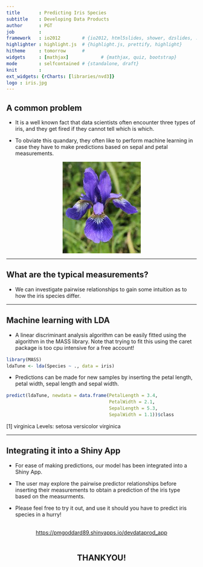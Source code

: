 ```yaml
---
title       : Predicting Iris Species
subtitle    : Developing Data Products
author      : PGT
job         : 
framework   : io2012        # {io2012, html5slides, shower, dzslides, ...}
highlighter : highlight.js  # {highlight.js, prettify, highlight}
hitheme     : tomorrow      # 
widgets     : [mathjax]            # {mathjax, quiz, bootstrap}
mode        : selfcontained # {standalone, draft}
knit        : 
ext_widgets: {rCharts: [libraries/nvd3]}
logo : iris.jpg
--- 
```




## A common problem

* It is a well known fact that data scientists often encounter three types of iris, and they get fired if they cannot tell which is which.

* To obviate this quandary, they often like to perform machine learning in case they have to make predictions based on sepal and petal measurements.

<div style='text-align: center;'>
  <img src="fig/iris.jpg" align = "middle" >
</div>

---
## What are the typical measurements? 

* We can investigate pairwise relationships to gain some intuition as to how the iris species differ.


<div id = 'chart1' class = 'rChart nvd3'></div>
<script type='text/javascript'>
 $(document).ready(function(){
      drawchart1()
    });
    function drawchart1(){  
      var opts = {
 "dom": "chart1",
"width":    800,
"height":    500,
"x": "PetalWidth",
"y": "SepalLength",
"group": "Species",
"type": "scatterChart",
"id": "chart1" 
},
        data = [
 {
 "SepalLength":            5.1,
"SepalWidth":            3.5,
"PetalLength":            1.4,
"PetalWidth":            0.2,
"Species": "setosa" 
},
{
 "SepalLength":            4.9,
"SepalWidth":              3,
"PetalLength":            1.4,
"PetalWidth":            0.2,
"Species": "setosa" 
},
{
 "SepalLength":            4.7,
"SepalWidth":            3.2,
"PetalLength":            1.3,
"PetalWidth":            0.2,
"Species": "setosa" 
},
{
 "SepalLength":            4.6,
"SepalWidth":            3.1,
"PetalLength":            1.5,
"PetalWidth":            0.2,
"Species": "setosa" 
},
{
 "SepalLength":              5,
"SepalWidth":            3.6,
"PetalLength":            1.4,
"PetalWidth":            0.2,
"Species": "setosa" 
},
{
 "SepalLength":            5.4,
"SepalWidth":            3.9,
"PetalLength":            1.7,
"PetalWidth":            0.4,
"Species": "setosa" 
},
{
 "SepalLength":            4.6,
"SepalWidth":            3.4,
"PetalLength":            1.4,
"PetalWidth":            0.3,
"Species": "setosa" 
},
{
 "SepalLength":              5,
"SepalWidth":            3.4,
"PetalLength":            1.5,
"PetalWidth":            0.2,
"Species": "setosa" 
},
{
 "SepalLength":            4.4,
"SepalWidth":            2.9,
"PetalLength":            1.4,
"PetalWidth":            0.2,
"Species": "setosa" 
},
{
 "SepalLength":            4.9,
"SepalWidth":            3.1,
"PetalLength":            1.5,
"PetalWidth":            0.1,
"Species": "setosa" 
},
{
 "SepalLength":            5.4,
"SepalWidth":            3.7,
"PetalLength":            1.5,
"PetalWidth":            0.2,
"Species": "setosa" 
},
{
 "SepalLength":            4.8,
"SepalWidth":            3.4,
"PetalLength":            1.6,
"PetalWidth":            0.2,
"Species": "setosa" 
},
{
 "SepalLength":            4.8,
"SepalWidth":              3,
"PetalLength":            1.4,
"PetalWidth":            0.1,
"Species": "setosa" 
},
{
 "SepalLength":            4.3,
"SepalWidth":              3,
"PetalLength":            1.1,
"PetalWidth":            0.1,
"Species": "setosa" 
},
{
 "SepalLength":            5.8,
"SepalWidth":              4,
"PetalLength":            1.2,
"PetalWidth":            0.2,
"Species": "setosa" 
},
{
 "SepalLength":            5.7,
"SepalWidth":            4.4,
"PetalLength":            1.5,
"PetalWidth":            0.4,
"Species": "setosa" 
},
{
 "SepalLength":            5.4,
"SepalWidth":            3.9,
"PetalLength":            1.3,
"PetalWidth":            0.4,
"Species": "setosa" 
},
{
 "SepalLength":            5.1,
"SepalWidth":            3.5,
"PetalLength":            1.4,
"PetalWidth":            0.3,
"Species": "setosa" 
},
{
 "SepalLength":            5.7,
"SepalWidth":            3.8,
"PetalLength":            1.7,
"PetalWidth":            0.3,
"Species": "setosa" 
},
{
 "SepalLength":            5.1,
"SepalWidth":            3.8,
"PetalLength":            1.5,
"PetalWidth":            0.3,
"Species": "setosa" 
},
{
 "SepalLength":            5.4,
"SepalWidth":            3.4,
"PetalLength":            1.7,
"PetalWidth":            0.2,
"Species": "setosa" 
},
{
 "SepalLength":            5.1,
"SepalWidth":            3.7,
"PetalLength":            1.5,
"PetalWidth":            0.4,
"Species": "setosa" 
},
{
 "SepalLength":            4.6,
"SepalWidth":            3.6,
"PetalLength":              1,
"PetalWidth":            0.2,
"Species": "setosa" 
},
{
 "SepalLength":            5.1,
"SepalWidth":            3.3,
"PetalLength":            1.7,
"PetalWidth":            0.5,
"Species": "setosa" 
},
{
 "SepalLength":            4.8,
"SepalWidth":            3.4,
"PetalLength":            1.9,
"PetalWidth":            0.2,
"Species": "setosa" 
},
{
 "SepalLength":              5,
"SepalWidth":              3,
"PetalLength":            1.6,
"PetalWidth":            0.2,
"Species": "setosa" 
},
{
 "SepalLength":              5,
"SepalWidth":            3.4,
"PetalLength":            1.6,
"PetalWidth":            0.4,
"Species": "setosa" 
},
{
 "SepalLength":            5.2,
"SepalWidth":            3.5,
"PetalLength":            1.5,
"PetalWidth":            0.2,
"Species": "setosa" 
},
{
 "SepalLength":            5.2,
"SepalWidth":            3.4,
"PetalLength":            1.4,
"PetalWidth":            0.2,
"Species": "setosa" 
},
{
 "SepalLength":            4.7,
"SepalWidth":            3.2,
"PetalLength":            1.6,
"PetalWidth":            0.2,
"Species": "setosa" 
},
{
 "SepalLength":            4.8,
"SepalWidth":            3.1,
"PetalLength":            1.6,
"PetalWidth":            0.2,
"Species": "setosa" 
},
{
 "SepalLength":            5.4,
"SepalWidth":            3.4,
"PetalLength":            1.5,
"PetalWidth":            0.4,
"Species": "setosa" 
},
{
 "SepalLength":            5.2,
"SepalWidth":            4.1,
"PetalLength":            1.5,
"PetalWidth":            0.1,
"Species": "setosa" 
},
{
 "SepalLength":            5.5,
"SepalWidth":            4.2,
"PetalLength":            1.4,
"PetalWidth":            0.2,
"Species": "setosa" 
},
{
 "SepalLength":            4.9,
"SepalWidth":            3.1,
"PetalLength":            1.5,
"PetalWidth":            0.2,
"Species": "setosa" 
},
{
 "SepalLength":              5,
"SepalWidth":            3.2,
"PetalLength":            1.2,
"PetalWidth":            0.2,
"Species": "setosa" 
},
{
 "SepalLength":            5.5,
"SepalWidth":            3.5,
"PetalLength":            1.3,
"PetalWidth":            0.2,
"Species": "setosa" 
},
{
 "SepalLength":            4.9,
"SepalWidth":            3.6,
"PetalLength":            1.4,
"PetalWidth":            0.1,
"Species": "setosa" 
},
{
 "SepalLength":            4.4,
"SepalWidth":              3,
"PetalLength":            1.3,
"PetalWidth":            0.2,
"Species": "setosa" 
},
{
 "SepalLength":            5.1,
"SepalWidth":            3.4,
"PetalLength":            1.5,
"PetalWidth":            0.2,
"Species": "setosa" 
},
{
 "SepalLength":              5,
"SepalWidth":            3.5,
"PetalLength":            1.3,
"PetalWidth":            0.3,
"Species": "setosa" 
},
{
 "SepalLength":            4.5,
"SepalWidth":            2.3,
"PetalLength":            1.3,
"PetalWidth":            0.3,
"Species": "setosa" 
},
{
 "SepalLength":            4.4,
"SepalWidth":            3.2,
"PetalLength":            1.3,
"PetalWidth":            0.2,
"Species": "setosa" 
},
{
 "SepalLength":              5,
"SepalWidth":            3.5,
"PetalLength":            1.6,
"PetalWidth":            0.6,
"Species": "setosa" 
},
{
 "SepalLength":            5.1,
"SepalWidth":            3.8,
"PetalLength":            1.9,
"PetalWidth":            0.4,
"Species": "setosa" 
},
{
 "SepalLength":            4.8,
"SepalWidth":              3,
"PetalLength":            1.4,
"PetalWidth":            0.3,
"Species": "setosa" 
},
{
 "SepalLength":            5.1,
"SepalWidth":            3.8,
"PetalLength":            1.6,
"PetalWidth":            0.2,
"Species": "setosa" 
},
{
 "SepalLength":            4.6,
"SepalWidth":            3.2,
"PetalLength":            1.4,
"PetalWidth":            0.2,
"Species": "setosa" 
},
{
 "SepalLength":            5.3,
"SepalWidth":            3.7,
"PetalLength":            1.5,
"PetalWidth":            0.2,
"Species": "setosa" 
},
{
 "SepalLength":              5,
"SepalWidth":            3.3,
"PetalLength":            1.4,
"PetalWidth":            0.2,
"Species": "setosa" 
},
{
 "SepalLength":              7,
"SepalWidth":            3.2,
"PetalLength":            4.7,
"PetalWidth":            1.4,
"Species": "versicolor" 
},
{
 "SepalLength":            6.4,
"SepalWidth":            3.2,
"PetalLength":            4.5,
"PetalWidth":            1.5,
"Species": "versicolor" 
},
{
 "SepalLength":            6.9,
"SepalWidth":            3.1,
"PetalLength":            4.9,
"PetalWidth":            1.5,
"Species": "versicolor" 
},
{
 "SepalLength":            5.5,
"SepalWidth":            2.3,
"PetalLength":              4,
"PetalWidth":            1.3,
"Species": "versicolor" 
},
{
 "SepalLength":            6.5,
"SepalWidth":            2.8,
"PetalLength":            4.6,
"PetalWidth":            1.5,
"Species": "versicolor" 
},
{
 "SepalLength":            5.7,
"SepalWidth":            2.8,
"PetalLength":            4.5,
"PetalWidth":            1.3,
"Species": "versicolor" 
},
{
 "SepalLength":            6.3,
"SepalWidth":            3.3,
"PetalLength":            4.7,
"PetalWidth":            1.6,
"Species": "versicolor" 
},
{
 "SepalLength":            4.9,
"SepalWidth":            2.4,
"PetalLength":            3.3,
"PetalWidth":              1,
"Species": "versicolor" 
},
{
 "SepalLength":            6.6,
"SepalWidth":            2.9,
"PetalLength":            4.6,
"PetalWidth":            1.3,
"Species": "versicolor" 
},
{
 "SepalLength":            5.2,
"SepalWidth":            2.7,
"PetalLength":            3.9,
"PetalWidth":            1.4,
"Species": "versicolor" 
},
{
 "SepalLength":              5,
"SepalWidth":              2,
"PetalLength":            3.5,
"PetalWidth":              1,
"Species": "versicolor" 
},
{
 "SepalLength":            5.9,
"SepalWidth":              3,
"PetalLength":            4.2,
"PetalWidth":            1.5,
"Species": "versicolor" 
},
{
 "SepalLength":              6,
"SepalWidth":            2.2,
"PetalLength":              4,
"PetalWidth":              1,
"Species": "versicolor" 
},
{
 "SepalLength":            6.1,
"SepalWidth":            2.9,
"PetalLength":            4.7,
"PetalWidth":            1.4,
"Species": "versicolor" 
},
{
 "SepalLength":            5.6,
"SepalWidth":            2.9,
"PetalLength":            3.6,
"PetalWidth":            1.3,
"Species": "versicolor" 
},
{
 "SepalLength":            6.7,
"SepalWidth":            3.1,
"PetalLength":            4.4,
"PetalWidth":            1.4,
"Species": "versicolor" 
},
{
 "SepalLength":            5.6,
"SepalWidth":              3,
"PetalLength":            4.5,
"PetalWidth":            1.5,
"Species": "versicolor" 
},
{
 "SepalLength":            5.8,
"SepalWidth":            2.7,
"PetalLength":            4.1,
"PetalWidth":              1,
"Species": "versicolor" 
},
{
 "SepalLength":            6.2,
"SepalWidth":            2.2,
"PetalLength":            4.5,
"PetalWidth":            1.5,
"Species": "versicolor" 
},
{
 "SepalLength":            5.6,
"SepalWidth":            2.5,
"PetalLength":            3.9,
"PetalWidth":            1.1,
"Species": "versicolor" 
},
{
 "SepalLength":            5.9,
"SepalWidth":            3.2,
"PetalLength":            4.8,
"PetalWidth":            1.8,
"Species": "versicolor" 
},
{
 "SepalLength":            6.1,
"SepalWidth":            2.8,
"PetalLength":              4,
"PetalWidth":            1.3,
"Species": "versicolor" 
},
{
 "SepalLength":            6.3,
"SepalWidth":            2.5,
"PetalLength":            4.9,
"PetalWidth":            1.5,
"Species": "versicolor" 
},
{
 "SepalLength":            6.1,
"SepalWidth":            2.8,
"PetalLength":            4.7,
"PetalWidth":            1.2,
"Species": "versicolor" 
},
{
 "SepalLength":            6.4,
"SepalWidth":            2.9,
"PetalLength":            4.3,
"PetalWidth":            1.3,
"Species": "versicolor" 
},
{
 "SepalLength":            6.6,
"SepalWidth":              3,
"PetalLength":            4.4,
"PetalWidth":            1.4,
"Species": "versicolor" 
},
{
 "SepalLength":            6.8,
"SepalWidth":            2.8,
"PetalLength":            4.8,
"PetalWidth":            1.4,
"Species": "versicolor" 
},
{
 "SepalLength":            6.7,
"SepalWidth":              3,
"PetalLength":              5,
"PetalWidth":            1.7,
"Species": "versicolor" 
},
{
 "SepalLength":              6,
"SepalWidth":            2.9,
"PetalLength":            4.5,
"PetalWidth":            1.5,
"Species": "versicolor" 
},
{
 "SepalLength":            5.7,
"SepalWidth":            2.6,
"PetalLength":            3.5,
"PetalWidth":              1,
"Species": "versicolor" 
},
{
 "SepalLength":            5.5,
"SepalWidth":            2.4,
"PetalLength":            3.8,
"PetalWidth":            1.1,
"Species": "versicolor" 
},
{
 "SepalLength":            5.5,
"SepalWidth":            2.4,
"PetalLength":            3.7,
"PetalWidth":              1,
"Species": "versicolor" 
},
{
 "SepalLength":            5.8,
"SepalWidth":            2.7,
"PetalLength":            3.9,
"PetalWidth":            1.2,
"Species": "versicolor" 
},
{
 "SepalLength":              6,
"SepalWidth":            2.7,
"PetalLength":            5.1,
"PetalWidth":            1.6,
"Species": "versicolor" 
},
{
 "SepalLength":            5.4,
"SepalWidth":              3,
"PetalLength":            4.5,
"PetalWidth":            1.5,
"Species": "versicolor" 
},
{
 "SepalLength":              6,
"SepalWidth":            3.4,
"PetalLength":            4.5,
"PetalWidth":            1.6,
"Species": "versicolor" 
},
{
 "SepalLength":            6.7,
"SepalWidth":            3.1,
"PetalLength":            4.7,
"PetalWidth":            1.5,
"Species": "versicolor" 
},
{
 "SepalLength":            6.3,
"SepalWidth":            2.3,
"PetalLength":            4.4,
"PetalWidth":            1.3,
"Species": "versicolor" 
},
{
 "SepalLength":            5.6,
"SepalWidth":              3,
"PetalLength":            4.1,
"PetalWidth":            1.3,
"Species": "versicolor" 
},
{
 "SepalLength":            5.5,
"SepalWidth":            2.5,
"PetalLength":              4,
"PetalWidth":            1.3,
"Species": "versicolor" 
},
{
 "SepalLength":            5.5,
"SepalWidth":            2.6,
"PetalLength":            4.4,
"PetalWidth":            1.2,
"Species": "versicolor" 
},
{
 "SepalLength":            6.1,
"SepalWidth":              3,
"PetalLength":            4.6,
"PetalWidth":            1.4,
"Species": "versicolor" 
},
{
 "SepalLength":            5.8,
"SepalWidth":            2.6,
"PetalLength":              4,
"PetalWidth":            1.2,
"Species": "versicolor" 
},
{
 "SepalLength":              5,
"SepalWidth":            2.3,
"PetalLength":            3.3,
"PetalWidth":              1,
"Species": "versicolor" 
},
{
 "SepalLength":            5.6,
"SepalWidth":            2.7,
"PetalLength":            4.2,
"PetalWidth":            1.3,
"Species": "versicolor" 
},
{
 "SepalLength":            5.7,
"SepalWidth":              3,
"PetalLength":            4.2,
"PetalWidth":            1.2,
"Species": "versicolor" 
},
{
 "SepalLength":            5.7,
"SepalWidth":            2.9,
"PetalLength":            4.2,
"PetalWidth":            1.3,
"Species": "versicolor" 
},
{
 "SepalLength":            6.2,
"SepalWidth":            2.9,
"PetalLength":            4.3,
"PetalWidth":            1.3,
"Species": "versicolor" 
},
{
 "SepalLength":            5.1,
"SepalWidth":            2.5,
"PetalLength":              3,
"PetalWidth":            1.1,
"Species": "versicolor" 
},
{
 "SepalLength":            5.7,
"SepalWidth":            2.8,
"PetalLength":            4.1,
"PetalWidth":            1.3,
"Species": "versicolor" 
},
{
 "SepalLength":            6.3,
"SepalWidth":            3.3,
"PetalLength":              6,
"PetalWidth":            2.5,
"Species": "virginica" 
},
{
 "SepalLength":            5.8,
"SepalWidth":            2.7,
"PetalLength":            5.1,
"PetalWidth":            1.9,
"Species": "virginica" 
},
{
 "SepalLength":            7.1,
"SepalWidth":              3,
"PetalLength":            5.9,
"PetalWidth":            2.1,
"Species": "virginica" 
},
{
 "SepalLength":            6.3,
"SepalWidth":            2.9,
"PetalLength":            5.6,
"PetalWidth":            1.8,
"Species": "virginica" 
},
{
 "SepalLength":            6.5,
"SepalWidth":              3,
"PetalLength":            5.8,
"PetalWidth":            2.2,
"Species": "virginica" 
},
{
 "SepalLength":            7.6,
"SepalWidth":              3,
"PetalLength":            6.6,
"PetalWidth":            2.1,
"Species": "virginica" 
},
{
 "SepalLength":            4.9,
"SepalWidth":            2.5,
"PetalLength":            4.5,
"PetalWidth":            1.7,
"Species": "virginica" 
},
{
 "SepalLength":            7.3,
"SepalWidth":            2.9,
"PetalLength":            6.3,
"PetalWidth":            1.8,
"Species": "virginica" 
},
{
 "SepalLength":            6.7,
"SepalWidth":            2.5,
"PetalLength":            5.8,
"PetalWidth":            1.8,
"Species": "virginica" 
},
{
 "SepalLength":            7.2,
"SepalWidth":            3.6,
"PetalLength":            6.1,
"PetalWidth":            2.5,
"Species": "virginica" 
},
{
 "SepalLength":            6.5,
"SepalWidth":            3.2,
"PetalLength":            5.1,
"PetalWidth":              2,
"Species": "virginica" 
},
{
 "SepalLength":            6.4,
"SepalWidth":            2.7,
"PetalLength":            5.3,
"PetalWidth":            1.9,
"Species": "virginica" 
},
{
 "SepalLength":            6.8,
"SepalWidth":              3,
"PetalLength":            5.5,
"PetalWidth":            2.1,
"Species": "virginica" 
},
{
 "SepalLength":            5.7,
"SepalWidth":            2.5,
"PetalLength":              5,
"PetalWidth":              2,
"Species": "virginica" 
},
{
 "SepalLength":            5.8,
"SepalWidth":            2.8,
"PetalLength":            5.1,
"PetalWidth":            2.4,
"Species": "virginica" 
},
{
 "SepalLength":            6.4,
"SepalWidth":            3.2,
"PetalLength":            5.3,
"PetalWidth":            2.3,
"Species": "virginica" 
},
{
 "SepalLength":            6.5,
"SepalWidth":              3,
"PetalLength":            5.5,
"PetalWidth":            1.8,
"Species": "virginica" 
},
{
 "SepalLength":            7.7,
"SepalWidth":            3.8,
"PetalLength":            6.7,
"PetalWidth":            2.2,
"Species": "virginica" 
},
{
 "SepalLength":            7.7,
"SepalWidth":            2.6,
"PetalLength":            6.9,
"PetalWidth":            2.3,
"Species": "virginica" 
},
{
 "SepalLength":              6,
"SepalWidth":            2.2,
"PetalLength":              5,
"PetalWidth":            1.5,
"Species": "virginica" 
},
{
 "SepalLength":            6.9,
"SepalWidth":            3.2,
"PetalLength":            5.7,
"PetalWidth":            2.3,
"Species": "virginica" 
},
{
 "SepalLength":            5.6,
"SepalWidth":            2.8,
"PetalLength":            4.9,
"PetalWidth":              2,
"Species": "virginica" 
},
{
 "SepalLength":            7.7,
"SepalWidth":            2.8,
"PetalLength":            6.7,
"PetalWidth":              2,
"Species": "virginica" 
},
{
 "SepalLength":            6.3,
"SepalWidth":            2.7,
"PetalLength":            4.9,
"PetalWidth":            1.8,
"Species": "virginica" 
},
{
 "SepalLength":            6.7,
"SepalWidth":            3.3,
"PetalLength":            5.7,
"PetalWidth":            2.1,
"Species": "virginica" 
},
{
 "SepalLength":            7.2,
"SepalWidth":            3.2,
"PetalLength":              6,
"PetalWidth":            1.8,
"Species": "virginica" 
},
{
 "SepalLength":            6.2,
"SepalWidth":            2.8,
"PetalLength":            4.8,
"PetalWidth":            1.8,
"Species": "virginica" 
},
{
 "SepalLength":            6.1,
"SepalWidth":              3,
"PetalLength":            4.9,
"PetalWidth":            1.8,
"Species": "virginica" 
},
{
 "SepalLength":            6.4,
"SepalWidth":            2.8,
"PetalLength":            5.6,
"PetalWidth":            2.1,
"Species": "virginica" 
},
{
 "SepalLength":            7.2,
"SepalWidth":              3,
"PetalLength":            5.8,
"PetalWidth":            1.6,
"Species": "virginica" 
},
{
 "SepalLength":            7.4,
"SepalWidth":            2.8,
"PetalLength":            6.1,
"PetalWidth":            1.9,
"Species": "virginica" 
},
{
 "SepalLength":            7.9,
"SepalWidth":            3.8,
"PetalLength":            6.4,
"PetalWidth":              2,
"Species": "virginica" 
},
{
 "SepalLength":            6.4,
"SepalWidth":            2.8,
"PetalLength":            5.6,
"PetalWidth":            2.2,
"Species": "virginica" 
},
{
 "SepalLength":            6.3,
"SepalWidth":            2.8,
"PetalLength":            5.1,
"PetalWidth":            1.5,
"Species": "virginica" 
},
{
 "SepalLength":            6.1,
"SepalWidth":            2.6,
"PetalLength":            5.6,
"PetalWidth":            1.4,
"Species": "virginica" 
},
{
 "SepalLength":            7.7,
"SepalWidth":              3,
"PetalLength":            6.1,
"PetalWidth":            2.3,
"Species": "virginica" 
},
{
 "SepalLength":            6.3,
"SepalWidth":            3.4,
"PetalLength":            5.6,
"PetalWidth":            2.4,
"Species": "virginica" 
},
{
 "SepalLength":            6.4,
"SepalWidth":            3.1,
"PetalLength":            5.5,
"PetalWidth":            1.8,
"Species": "virginica" 
},
{
 "SepalLength":              6,
"SepalWidth":              3,
"PetalLength":            4.8,
"PetalWidth":            1.8,
"Species": "virginica" 
},
{
 "SepalLength":            6.9,
"SepalWidth":            3.1,
"PetalLength":            5.4,
"PetalWidth":            2.1,
"Species": "virginica" 
},
{
 "SepalLength":            6.7,
"SepalWidth":            3.1,
"PetalLength":            5.6,
"PetalWidth":            2.4,
"Species": "virginica" 
},
{
 "SepalLength":            6.9,
"SepalWidth":            3.1,
"PetalLength":            5.1,
"PetalWidth":            2.3,
"Species": "virginica" 
},
{
 "SepalLength":            5.8,
"SepalWidth":            2.7,
"PetalLength":            5.1,
"PetalWidth":            1.9,
"Species": "virginica" 
},
{
 "SepalLength":            6.8,
"SepalWidth":            3.2,
"PetalLength":            5.9,
"PetalWidth":            2.3,
"Species": "virginica" 
},
{
 "SepalLength":            6.7,
"SepalWidth":            3.3,
"PetalLength":            5.7,
"PetalWidth":            2.5,
"Species": "virginica" 
},
{
 "SepalLength":            6.7,
"SepalWidth":              3,
"PetalLength":            5.2,
"PetalWidth":            2.3,
"Species": "virginica" 
},
{
 "SepalLength":            6.3,
"SepalWidth":            2.5,
"PetalLength":              5,
"PetalWidth":            1.9,
"Species": "virginica" 
},
{
 "SepalLength":            6.5,
"SepalWidth":              3,
"PetalLength":            5.2,
"PetalWidth":              2,
"Species": "virginica" 
},
{
 "SepalLength":            6.2,
"SepalWidth":            3.4,
"PetalLength":            5.4,
"PetalWidth":            2.3,
"Species": "virginica" 
},
{
 "SepalLength":            5.9,
"SepalWidth":              3,
"PetalLength":            5.1,
"PetalWidth":            1.8,
"Species": "virginica" 
} 
]
  
      if(!(opts.type==="pieChart" || opts.type==="sparklinePlus" || opts.type==="bulletChart")) {
        var data = d3.nest()
          .key(function(d){
            //return opts.group === undefined ? 'main' : d[opts.group]
            //instead of main would think a better default is opts.x
            return opts.group === undefined ? opts.y : d[opts.group];
          })
          .entries(data);
      }
      
      if (opts.disabled != undefined){
        data.map(function(d, i){
          d.disabled = opts.disabled[i]
        })
      }
      
      nv.addGraph(function() {
        var chart = nv.models[opts.type]()
          .width(opts.width)
          .height(opts.height)
          
        if (opts.type != "bulletChart"){
          chart
            .x(function(d) { return d[opts.x] })
            .y(function(d) { return d[opts.y] })
        }
          
         
        
          
        

        
        
        
      
       d3.select("#" + opts.id)
        .append('svg')
        .datum(data)
        .transition().duration(500)
        .call(chart);

       nv.utils.windowResize(chart.update);
       return chart;
      });
    };
</script>


---

## Machine learning with LDA

* A linear discriminant analysis algorithm can be easily fitted using the algorithm in the MASS library. Note that trying to fit this using the caret package is too cpu intensive for a free account!



```r
library(MASS)
ldaTune <- lda(Species ~ ., data = iris)
```

* Predictions can be made for new samples by inserting the petal length, petal width, sepal length and sepal width.


```r
predict(ldaTune, newdata = data.frame(PetalLength = 3.4,
                                      PetalWidth = 2.1,
                                      SepalLength = 5.3,
                                      SepalWidth = 1.1))$class
```

[1] virginica
Levels: setosa versicolor virginica

---

## Integrating it into a Shiny App

* For ease of making predictions, our model has been integrated into a Shiny App.

* The user may explore the pairwise predictor relationships before inserting their measurements to obtain a prediction of the iris type based on the measurments.

* Please feel free to try it out, and use it should you have to predict iris species in a hurry!

<br>
<div style='text-align: center;'>
 <a href="https://pmgoddard89.shinyapps.io/devdataprod_app"> https://pmgoddard89.shinyapps.io/devdataprod_app </a>
</div>

<br>
<div style='text-align: center;'>
  <h2>THANKYOU!</h2>
</div>
